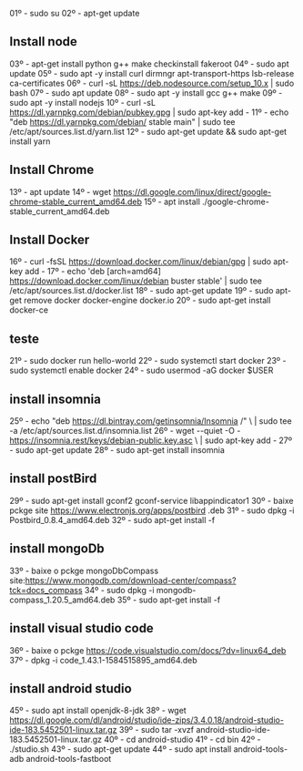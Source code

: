 01º - sudo su 
02º - apt-get update 
## Install node 
03º - apt-get install python g++ make checkinstall fakeroot 
04º - sudo apt update 
05º - sudo apt -y install curl dirmngr apt-transport-https lsb-release ca-certificates 
06º - curl -sL https://deb.nodesource.com/setup_10.x | sudo bash 
07º - sudo apt update 
08º - sudo apt -y install gcc g++ make 
09º - sudo apt -y install nodejs 
10º - curl -sL https://dl.yarnpkg.com/debian/pubkey.gpg | sudo apt-key add - 
11º - echo "deb https://dl.yarnpkg.com/debian/ stable main" | sudo tee /etc/apt/sources.list.d/yarn.list 
12º - sudo apt-get update && sudo apt-get install yarn 
## Install Chrome 
13º - apt update 
14º - wget https://dl.google.com/linux/direct/google-chrome-stable_current_amd64.deb 
15º - apt install ./google-chrome-stable_current_amd64.deb 
## Install Docker 
16º - curl -fsSL https://download.docker.com/linux/debian/gpg | sudo apt-key add - 
17º - echo 'deb [arch=amd64] https://download.docker.com/linux/debian buster stable' | sudo tee /etc/apt/sources.list.d/docker.list 
18º - sudo apt-get update 
19º - sudo apt-get remove docker docker-engine docker.io 
20º - sudo apt-get install docker-ce 
## teste 
21º - sudo docker run hello-world 
22º - sudo systemctl start docker 
23º - sudo systemctl enable docker 
24º - sudo usermod -aG docker $USER 
## install insomnia 
25º - echo "deb https://dl.bintray.com/getinsomnia/Insomnia /" \ | sudo tee -a /etc/apt/sources.list.d/insomnia.list 
26º - wget --quiet -O - https://insomnia.rest/keys/debian-public.key.asc \ | sudo apt-key add - 
27º - sudo apt-get update 
28º - sudo apt-get install insomnia 
## install postBird 
29º - sudo apt-get install gconf2 gconf-service libappindicator1 
30º - baixe pckge site https://www.electronjs.org/apps/postbird .deb 
31º - sudo dpkg -i Postbird_0.8.4_amd64.deb 
32º - sudo apt-get install -f 
## install mongoDb 
33º - baixe o pckge mongoDbCompass site:https://www.mongodb.com/download-center/compass?tck=docs_compass 
34º - sudo dpkg -i mongodb-compass_1.20.5_amd64.deb 
35º - sudo apt-get install -f 
## install visual studio code 
36º - baixe o pckge https://code.visualstudio.com/docs/?dv=linux64_deb 
37º - dpkg -i code_1.43.1-1584515895_amd64.deb
## install android studio
45º - sudo apt install openjdk-8-jdk
38º - wget https://dl.google.com/dl/android/studio/ide-zips/3.4.0.18/android-studio-ide-183.5452501-linux.tar.gz
39º - sudo tar -xvzf android-studio-ide-183.5452501-linux.tar.gz
40º - cd android-studio
41º - cd bin
42º - ./studio.sh
43º - sudo apt-get update
44º - sudo apt install android-tools-adb android-tools-fastboot
